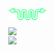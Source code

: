 <a href="http://marii.info"><img src="https://raw.githubusercontent.com/mnyrop/mnyrop/master/snake.png" style="vertical-align: text-top;" height="25"/></a>

![](https://github-readme-stats.vercel.app/api?username=mnyrop&theme=radical&hide_border=false&include_all_commits=false&count_private=false)<br/>
![](https://github-readme-streak-stats.herokuapp.com/?user=mnyrop&theme=radical&hide_border=false)<br/>
